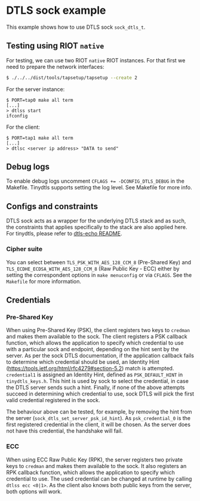 # DTLS sock example

This example shows how to use DTLS sock `sock_dtls_t`.

## Testing using RIOT `native`

For testing, we can use two RIOT `native` RIOT instances. For that first we
need to prepare the network interfaces:

```bash
$ ./../../dist/tools/tapsetup/tapsetup --create 2
```

For the server instance:

```
$ PORT=tap0 make all term
[...]
> dtlss start
ifconfig
```

For the client:

```
$ PORT=tap1 make all term
[...]
> dtlsc <server ip address> "DATA to send"
```

## Debug logs

To enable debug logs uncomment `CFLAGS += -DCONFIG_DTLS_DEBUG` in the Makefile.
Tinydtls supports setting the log level. See Makefile for more info.

## Configs and constraints

DTLS sock acts as a wrapper for the underlying DTLS stack and as such, the
constraints that applies specifically to the stack are also applied here.
For tinydtls, please refer to [dtls-echo README][1].

[1]: https://github.com/RIOT-OS/RIOT/blob/master/examples/networking/dtls/dtls-echo/README.md

### Cipher suite
You can select between `TLS_PSK_WITH_AES_128_CCM_8` (Pre-Shared Key) and
`TLS_ECDHE_ECDSA_WITH_AES_128_CCM_8` (Raw Public Key - ECC) either by setting
the correspondent options in `make menuconfig` or via `CFLAGS`. See the `Makefile`
for more information.

## Credentials
### Pre-Shared Key
When using Pre-Shared Key (PSK), the client registers two keys to `credman` and
makes them available to the sock. The client registers a PSK callback function,
which allows the application to specify which credential to use with a
particular sock and endpoint, depending on the hint sent by the server. As per
the sock DTLS documentation, if the application callback fails to determine
which credential should be used, an Identity Hint
(https://tools.ietf.org/html/rfc4279#section-5.2) match is attempted.
`credential1` is assigned an Identity Hint, defined as `PSK_DEFAULT_HINT` in
`tinydtls_keys.h`. This hint is used by sock to select the credential, in case
the DTLS server sends such a hint. Finally, if none of the above attempts
succeed in determining which credential to use, sock DTLS will pick the first
valid credential registered in the sock.

The behaviour above can be tested, for example, by removing the hint from the
server (`sock_dtls_set_server_psk_id_hint`). As `psk_credential_0` is the first
registered credential in the client, it will be chosen. As the server does not
have this credential, the handshake will fail.

### ECC
When using ECC Raw Public Key (RPK), the server registers two private keys to
`credman` and makes them available to the sock. It also registers an RPK
callback function, which allows the application to specify which credential to
use. The used credential can be changed at runtime by calling `dtlss ecc <0|1>`.
As the client also knows both public keys from the server, both options will
work.

